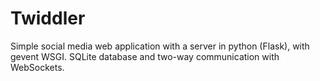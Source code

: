 Twiddler
======

Simple social media web application with a server in python (Flask), with gevent WSGI. SQLite database and two-way communication with WebSockets.
